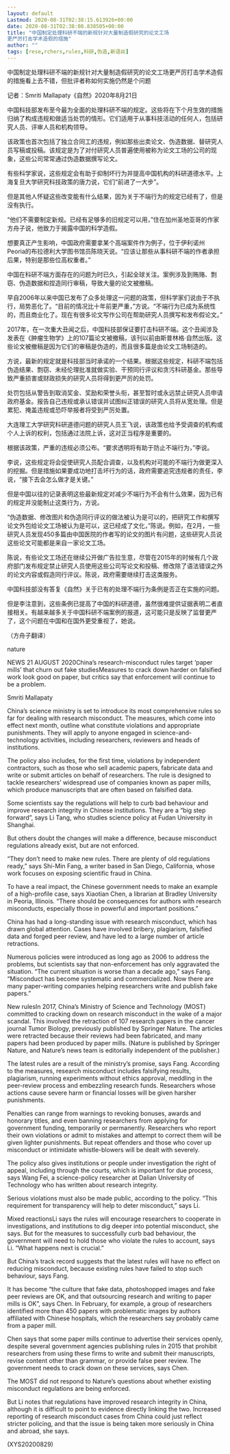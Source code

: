 ```yaml
---
layout: default
Lastmod: 2020-08-31T02:38:15.613926+00:00
date: 2020-08-31T02:38:08.838505+00:00
title: "中国制定处理科研不端的新规针对大量制造假研究的论文工场
更严厉打击学术造假的措施"
author: ""
tags: [rese,rchers,rules,科研,伪造,新语丝]
---
```


中国制定处理科研不端的新规针对大量制造假研究的论文工场更严厉打击学术造假的措施看上去不错，但批评者称如何实施仍然是个问题

记者：Smriti Mallapaty《自然》2020年8月21日

中国科技部发布至今最为全面的处理科研不端的规定。这些将在下个月生效的措施归纳了构成违规和做适当处罚的情形。它们适用于从事科技活动的任何人，包括研究人员、评审人员和机构领导。

该政策也首次包括了独立合同工的违规，例如那些出卖论文、伪造数据、替研究人员写稿或投稿。该规定是为了对付研究人员普遍使用被称为论文工场的公司的现象，这些公司常常通过伪造数据撰写论文。

有些科学家说，这些规定会有助于抑制坏行为并提高中国机构的科研道德水平。上海复旦大学研究科技政策的唐力说，它们“前进了一大步”。

但是其他人怀疑这些改变能有什么结果，因为关于不端行为的规定已经有了，但是没有执行。

“他们不需要制定新规。已经有足够多的旧规定可以用，”住在加州圣地亚哥的作家方舟子说，他致力于揭露中国的科学造假。

想要真正产生影响，中国政府需要拿某个高端案件作为例子，位于伊利诺州Peoria的布拉德利大学图书馆员陈晓天说。“应该让那些从事科研不端的作者承担后果，特别是那些位高权重者。”

中国在科研不端方面存在的问题为时已久，引起全球关注。案例涉及到贿赂、剽窃、伪造数据和捏造同行审稿，导致大量的论文被撤稿。

早自2006年以来中国已发布了众多处理这一问题的政策，但科学家们说由于不执行，局势恶化了。“目前的情况比十年前更严重，”方说。“不端行为已成为系统性的，而且商业化了。现在有很多论文写作公司在帮助研究人员撰写和发布假论文。”

2017年，在一次重大丑闻之后，中国科技部保证要打击科研不端。这个丑闻涉及发表在《肿瘤生物学》上的107篇论文被撤稿，该刊以前由斯普林格·自然出版。这些论文被撤稿是因为它们的审稿是伪造的，而且很多篇是由论文工场制造的。

方说，最新的规定就是科技部当时承诺的一个结果。根据这些规定，科研不端包括伪造结果、剽窃、未经伦理批准就做实验、干预同行评议和贪污科研基金。那些导致严重损害或财政损失的研究人员将得到更严厉的处罚。

处罚包括从警告到取消奖金、奖励和荣誉头衔，甚至暂时或永远禁止研究人员申请政府基金。报告自己违规或承认错误并试图纠正错误的研究人员将从宽处理。但是累犯、掩盖违规或恐吓举报者将受到严厉处置。

大连理工大学研究科研道德问题的研究人员王飞说，该政策也给予受调查的机构或个人上诉的权利，包括通过法院上诉，这对正当程序是重要的。

根据该政策，严重的违规必须公布。“要求透明将有助于防止不端行为，”李说。

李说，这些规定将会促使研究人员配合调查，以及机构对可能的不端行为做更深入的挖掘。但是措施如果要成功地打击坏行为的话，政府需要追究违规者的责任，李说，“接下去会怎么做才是关键。”

但是中国以往的记录表明这些最新规定对减少不端行为不会有什么效果，因为已有的规定并没能制止这类行为，方说。

“伪造数据、修改图片和伪造同行评议的做法被认为是可以的，把研究工作和撰写论文外包给论文工场被认为是可以，这已经成了文化，”陈说。例如，在2月，一些研究人员发现450多篇由中国医院的作者写的论文的图片有问题，这些研究人员说这些论文可能都是来自一家论文工场。

陈说，有些论文工场还在继续公开做广告拉生意，尽管在2015年的时候有几个政府部门发布规定禁止研究人员使用这些公司写论文和投稿、修改除了语法错误之外的论文内容或假造同行评议。陈说，政府需要继续打击这类服务。

中国科技部没有答复《自然》关于已有的处理不端行为条例是否正在实施的问题。

但是李注意到，这些条例已提高了中国的科研道德，虽然很难提供证据表明二者直接相关。有越来越多关于中国科研不端案例的报道，这可能只是反映了监督更严了，这个问题在中国和在国外更受重视了，她说。

（方舟子翻译）

nature

NEWS  21 AUGUST 2020China’s research-misconduct rules target ‘paper mills’ that churn out fake studiesMeasures to crack down harder on falsified work look good on paper, but critics say that enforcement will continue to be a problem.

Smriti Mallapaty

China’s science ministry is set to introduce its most comprehensive rules so far for dealing with research misconduct. The measures, which come into effect next month, outline what constitute violations and appropriate punishments. They will apply to anyone engaged in science-and-technology activities, including researchers, reviewers and heads of institutions.

The policy also includes, for the first time, violations by independent contractors, such as those who sell academic papers, fabricate data and write or submit articles on behalf of researchers. The rule is designed to tackle researchers’ widespread use of companies known as paper mills, which produce manuscripts that are often based on falsified data.

Some scientists say the regulations will help to curb bad behaviour and improve research integrity in Chinese institutions. They are a “big step forward”, says Li Tang, who studies science policy at Fudan University in Shanghai.

But others doubt the changes will make a difference, because misconduct regulations already exist, but are not enforced.

“They don’t need to make new rules. There are plenty of old regulations ready,” says Shi-Min Fang, a writer based in San Diego, California, whose work focuses on exposing scientific fraud in China.

To have a real impact, the Chinese government needs to make an example of a high-profile case, says Xiaotian Chen, a librarian at Bradley University in Peoria, Illinois. “There should be consequences for authors with research misconducts, especially those in powerful and important positions.”

China has had a long-standing issue with research misconduct, which has drawn global attention. Cases have involved bribery, plagiarism, falsified data and forged peer review, and have led to a large number of article retractions.

Numerous policies were introduced as long ago as 2006 to address the problems, but scientists say that non-enforcement has only aggravated the situation. “The current situation is worse than a decade ago,” says Fang. “Misconduct has become systematic and commercialized. Now there are many paper-writing companies helping researchers write and publish fake papers.”

New rulesIn 2017, China’s Ministry of Science and Technology (MOST) committed to cracking down on research misconduct in the wake of a major scandal. This involved the retraction of 107 research papers in the cancer journal Tumor Biology, previously published by Springer Nature. The articles were retracted because their reviews had been fabricated, and many papers had been produced by paper mills. (Nature is published by Springer Nature, and Nature’s news team is editorially independent of the publisher.)

The latest rules are a result of the ministry’s promise, says Fang. According to the measures, research misconduct includes falsifying results, plagiarism, running experiments without ethics approval, meddling in the peer-review process and embezzling research funds. Researchers whose actions cause severe harm or financial losses will be given harsher punishments.

Penalties can range from warnings to revoking bonuses, awards and honorary titles, and even banning researchers from applying for government funding, temporarily or permanently. Researchers who report their own violations or admit to mistakes and attempt to correct them will be given lighter punishments. But repeat offenders and those who cover up misconduct or intimidate whistle-blowers will be dealt with severely.

The policy also gives institutions or people under investigation the right of appeal, including through the courts, which is important for due process, says Wang Fei, a science-policy researcher at Dalian University of Technology who has written about research integrity.

Serious violations must also be made public, according to the policy. “This requirement for transparency will help to deter misconduct,” says Li.

Mixed reactionsLi says the rules will encourage researchers to cooperate in investigations, and institutions to dig deeper into potential misconduct, she says. But for the measures to successfully curb bad behaviour, the government will need to hold those who violate the rules to account, says Li. “What happens next is crucial.”

But China’s track record suggests that the latest rules will have no effect on reducing misconduct, because existing rules have failed to stop such behaviour, says Fang.

It has become “the culture that fake data, photoshopped images and fake peer reviews are OK, and that outsourcing research and writing to paper mills is OK”, says Chen. In February, for example, a group of researchers identified more than 450 papers with problematic images by authors affiliated with Chinese hospitals, which the researchers say probably came from a paper mill.

Chen says that some paper mills continue to advertise their services openly, despite several government agencies publishing rules in 2015 that prohibit researchers from using these firms to write and submit their manuscripts, revise content other than grammar, or provide false peer review. The government needs to crack down on these services, says Chen.

The MOST did not respond to Nature’s questions about whether existing misconduct regulations are being enforced.

But Li notes that regulations have improved research integrity in China, although it is difficult to point to evidence directly linking the two. Increased reporting of research misconduct cases from China could just reflect stricter policing, and that the issue is being taken more seriously in China and abroad, she says.

(XYS20200829)

